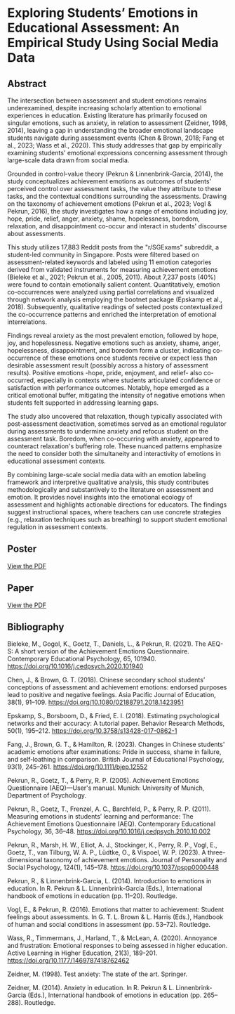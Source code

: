 # Exploring Students’ Emotions in Educational Assessment: An Empirical Study Using Social Media Data

## Abstract
The intersection between assessment and student emotions remains underexamined, despite increasing scholarly attention to emotional experiences in education. Existing literature has primarily focused on singular emotions, such as anxiety, in relation to assessment (Zeidner, 1998, 2014), leaving a gap in understanding the broader emotional landscape students navigate during assessment events (Chen & Brown, 2018; Fang et al., 2023; Wass et al., 2020). This study addresses that gap by empirically examining students' emotional expressions concerning assessment through large-scale data drawn from social media.

Grounded in control-value theory (Pekrun & Linnenbrink-Garcia, 2014), the study conceptualizes achievement emotions as outcomes of students' perceived control over assessment tasks, the value they attribute to these tasks, and the contextual conditions surrounding the assessments. Drawing on the taxonomy of achievement emotions (Pekrun et al., 2023; Vogl & Pekrun, 2016), the study investigates how a range of emotions including joy, hope, pride, relief, anger, anxiety, shame, hopelessness, boredom, relaxation, and disappointment co-occur and interact in students' discourse about assessments.

This study utilizes 17,883 Reddit posts from the "r/SGExams" subreddit, a student-led community in Singapore. Posts were filtered based on assessment-related keywords and labeled using 11 emotion categories derived from validated instruments for measuring achievement emotions (Bieleke et al., 2021; Pekrun et al., 2005, 2011). About 7,237 posts (40%) were found to contain emotionally salient content. Quantitatively, emotion co-occurrences were analyzed using partial correlations and visualized through network analysis employing the bootnet package (Epskamp et al., 2018). Subsequently, qualitative readings of selected posts contextualized the co-occurrence patterns and enriched the interpretation of emotional interrelations.

Findings reveal anxiety as the most prevalent emotion, followed by hope, joy, and hopelessness. Negative emotions such as anxiety, shame, anger, hopelessness, disappointment, and boredom form a cluster, indicating co-occurrence of these emotions once students receive or expect less than desirable assessment result (possibly across a history of assessment results). Positive emotions -hope, pride, enjoyment, and relief- also co-occurred, especially in contexts where students articulated confidence or satisfaction with performance outcomes. Notably, hope emerged as a critical emotional buffer, mitigating the intensity of negative emotions when students felt supported in addressing learning gaps.

The study also uncovered that relaxation, though typically associated with post-assessment deactivation, sometimes served as an emotional regulator during assessments to undermine anxiety and refocus student on the assessment task. Boredom, when co-occurring with anxiety, appeared to counteract relaxation's buffering role. These nuanced patterns emphasize the need to consider both the simultaneity and interactivity of emotions in educational assessment contexts.

By combining large-scale social media data with an emotion labeling framework and interpretive qualitative analysis, this study contributes methodologically and substantively to the literature on assessment and emotion. It provides novel insights into the emotional ecology of assessment and highlights actionable directions for educators. The findings suggest instructional spaces, where teachers can use concrete strategies (e.g., relaxation techniques such as breathing) to support student emotional regulation in assessment contexts.

## Poster
[View the PDF](https://github.com/JoenathanHalim/Students-Perception-of-Fairness-in-Assessments/blob/main/poster.pdf)

## Paper
[View the PDF](./paper.pdf)

## Bibliography
Bieleke, M., Gogol, K., Goetz, T., Daniels, L., & Pekrun, R. (2021). The AEQ-S: A short version of the Achievement Emotions Questionnaire. Contemporary Educational Psychology, 65, 101940. https://doi.org/10.1016/j.cedpsych.2020.101940

Chen, J., & Brown, G. T. (2018). Chinese secondary school students’ conceptions of assessment and achievement emotions: endorsed purposes lead to positive and negative feelings. Asia Pacific Journal of Education, 38(1), 91–109. https://doi.org/10.1080/02188791.2018.1423951

Epskamp, S., Borsboom, D., & Fried, E. I. (2018). Estimating psychological networks and their accuracy: A tutorial paper. Behavior Research Methods, 50(1), 195–212. https://doi.org/10.3758/s13428-017-0862-1

Fang, J., Brown, G. T., & Hamilton, R. (2023). Changes in Chinese students' academic emotions after examinations: Pride in success, shame in failure, and self‐loathing in comparison. British Journal of Educational Psychology, 93(1), 245–261. https://doi.org/10.1111/bjep.12552

Pekrun, R., Goetz, T., & Perry, R. P. (2005). Achievement Emotions Questionnaire (AEQ)—User's manual. Munich: University of Munich, Department of Psychology.

Pekrun, R., Goetz, T., Frenzel, A. C., Barchfeld, P., & Perry, R. P. (2011). Measuring emotions in students’ learning and performance: The Achievement Emotions Questionnaire (AEQ). Contemporary Educational Psychology, 36, 36–48. https://doi.org/10.1016/j.cedpsych.2010.10.002

Pekrun, R., Marsh, H. W., Elliot, A. J., Stockinger, K., Perry, R. P., Vogl, E., Goetz, T., van Tilburg, W. A. P., Lüdtke, O., & Vispoel, W. P. (2023). A three-dimensional taxonomy of achievement emotions. Journal of Personality and Social Psychology, 124(1), 145–178. https://doi.org/10.1037/pspp0000448

Pekrun, R., & Linnenbrink-Garcia, L. (2014). Introduction to emotions in education. In R. Pekrun & L. Linnenbrink-Garcia (Eds.), International handbook of emotions in education (pp. 11–20). Routledge.

Vogl, E., & Pekrun, R. (2016). Emotions that matter to achievement: Student feelings about assessments. In G. T. L. Brown & L. Harris (Eds.), Handbook of human and social conditions in assessment (pp. 53–72). Routledge.

Wass, R., Timmermans, J., Harland, T., & McLean, A. (2020). Annoyance and frustration: Emotional responses to being assessed in higher education. Active Learning in Higher Education, 21(3), 189-201. https://doi.org/10.1177/1469787418762462

Zeidner, M. (1998). Test anxiety: The state of the art. Springer.

Zeidner, M. (2014). Anxiety in education. In R. Pekrun & L. Linnenbrink-Garcia (Eds.), International handbook of emotions in education (pp. 265–288). Routledge.

